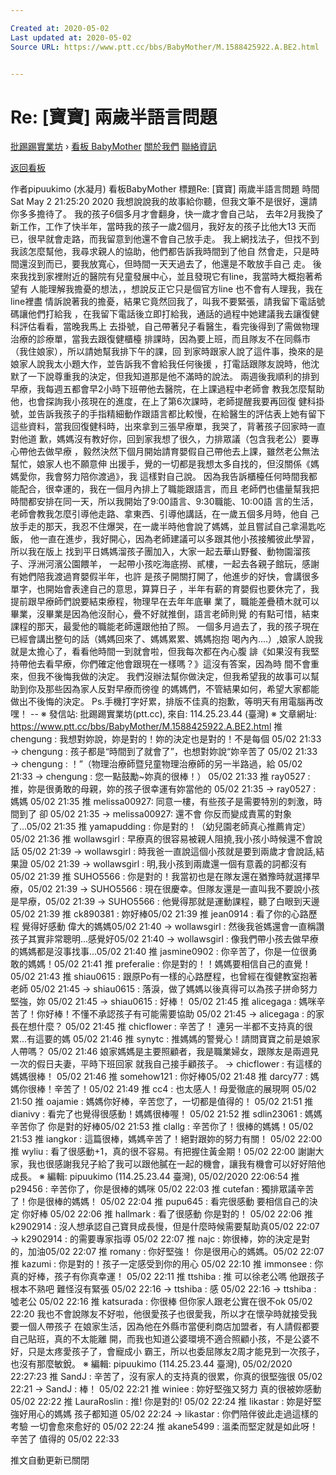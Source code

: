 ```yaml
---

Created at: 2020-05-02
Last updated at: 2020-05-02
Source URL: https://www.ptt.cc/bbs/BabyMother/M.1588425922.A.BE2.html


---
```


# Re: [寶寶] 兩歲半語言問題


[批踢踢實業坊](https://www.ptt.cc/bbs/) › [看板 BabyMother](https://www.ptt.cc/bbs/BabyMother/index.html) [關於我們](https://www.ptt.cc/about.html) [聯絡資訊](https://www.ptt.cc/contact.html)

[返回看板](https://www.ptt.cc/bbs/BabyMother/index.html)

作者pipuukimo (水凝月)
看板BabyMother
標題Re: \[寶寶\] 兩歲半語言問題
時間Sat May 2 21:25:20 2020
我想說說我的故事給你聽，但我文筆不是很好，還請你多多擔待了。 我的孩子6個多月才會翻身，快一歲才會自己站， 去年2月我換了新工作，工作了快半年，當時我的孩子一歲2個月，我好友的孩子比他大13 天而已，很早就會走路，而我留意到他還不會自己放手走。 我上網找法子，但找不到我該怎麼幫他，我尋求親人的協助，他們都告訴我時間到了他自 然會走，只是時間還沒到而已，要我放寬心，但時間一天天過去了，他還是不敢放手自己 走。 後來我找到家裡附近的醫院有兒童發展中心，並且發現它有line，我當時大概抱著希望有 人能理解我擔憂的想法，，想說反正它只是個官方line 也不會有人理我，我在line裡盡 情訴說著我的擔憂，結果它竟然回我了，叫我不要緊張，請我留下電話號碼讓他們打給我 ，在我留下電話後立即打給我，通話的過程中她建議我去讓復健科評估看看，當晚我馬上 去掛號，自己帶著兒子看醫生，看完後得到了需做物理治療的診療單，當我去跟復健櫃檯 排課時，因為要上班，而且隊友不在同縣市（我住娘家），所以請她幫我排下午的課，回 到家時跟家人說了這件事，換來的是娘家人說我太小題大作，並告訴我不會給我任何後援 ，打電話跟隊友說時，他沈默了一下說尊重我的決定，但我知道那是他不滿時的說法。 兩週後我順利的排到早療，我每週五都會早2小時下班帶他去醫院，在上課過程中老師會 教我怎麼幫助他，也會探詢我小孩現在的進度，在上了第6次課時，老師提醒我要再回復 健科掛號，並告訴我孩子的手指精細動作跟語言都比較慢，在給醫生的評估表上她有留下 這些資料，當我回復健科時，出來拿到三張早療單，我哭了，背著孩子回家時一直對他道 歉，媽媽沒有教好你，回到家我想了很久，力排眾議（包含我老公）要專心帶他去做早療 ，毅然決然下個月開始請育嬰假自己帶他去上課，雖然老公無法幫忙，娘家人也不願意伸 出援手，覺的一切都是我想太多自找的，但沒關係《媽媽愛你，我會努力陪你渡過》，我 這樣對自己說。 因為我告訴櫃檯任何時間我都能配合，很幸運的，我在一個月內排上了職能跟語言，而且 老師們也儘量幫我把時間都安排在同一天，所以我開始了9:00語言、9:30職能、10:00語 言的生活，老師會教我怎麼引導他走路、拿東西、引導他講話，在一歲五個多月時，他自 己放手走的那天，我忍不住爆哭，在一歲半時他會說了媽媽，並且嘗試自己拿湯匙吃飯， 他一直在進步，我好開心，因為老師建議可以多跟其他小孩接觸彼此學習，所以我在版上 找到平日媽媽溜孩子團加入，大家一起去華山野餐、動物園溜孩子、浮洲河濱公園餵羊， 一起帶小孩吃海底撈、貳樓，一起去各親子館玩，感謝有她們陪我渡過育嬰假半年，也許 是孩子開關打開了，他進步的好快，會講很多單字，也開始會表達自己的意思，算算日子 ，半年有薪的育嬰假也要休完了，我提前跟早療師們說要結束療程，物理早在去年年底畢 業了，職能差疊積木就可以畢業，沒畢業是因為他沒耐心，疊不好就推倒，語言老師則覺 的有點可惜，結束課程的那天，最愛他的職能老師還跟他拍了照。 一個多月過去了，我的孩子現在已經會講出整句的話（媽媽回來了、媽媽累累、媽媽抱抱 喝內內....）,娘家人說我就是太擔心了，看看他時間一到就會啦，但我每次都在內心腹 誹《如果沒有我堅持帶他去看早療，你們確定他會跟現在一樣嗎？》這沒有答案，因為時 間不會重來，但我不後悔我做的決定。 我們沒辦法幫你做決定，但我希望我的故事可以幫助到你及那些因為家人反對早療而徬徨 的媽媽們，不管結果如何，希望大家都能做出不後悔的決定。 Ps.手機打字好累，排版不佳真的抱歉，等明天有用電腦再改嘿！ -- ※ 發信站: 批踢踢實業坊(ptt.cc), 來自: 114.25.23.44 (臺灣) ※ 文章網址: <https://www.ptt.cc/bbs/BabyMother/M.1588425922.A.BE2.html>
推 chengung : 我想對妳說，妳是對的！妳的決定也是對的！不是每個 05/02 21:33
→ chengung : 孩子都是“時間到了就會了”，也想對妳說“妳辛苦了 05/02 21:33
→ chengung : ！”（物理治療師暨兒童物理治療師的另一半路過，給 05/02 21:33
→ chengung : 您一點鼓勵~妳真的很棒！） 05/02 21:33
推 ray0527 : 推，妳是很勇敢的母親，妳的孩子很幸運有妳當他的 05/02 21:35
→ ray0527 : 媽媽 05/02 21:35
推 melissa00927: 同意一樓，有些孩子是需要特別的刺激，時間到了 卻 05/02 21:35
→ melissa00927: 還不會 你反而變成責罵的對象了...05/02 21:35
推 yamapudding : 你是對的！（幼兒園老師真心推薦肯定）05/02 21:36
推 wollawsgirl : 早療真的很容易被親人阻撓,我小孩小時候還不會說話 05/02 21:39
→ wollawsgirl : 時我爸一直說這個小孩就是要到兩歲才會說話,結果證 05/02 21:39
→ wollawsgirl : 明,我小孩到兩歲還一個有意義的詞都沒有 05/02 21:39
推 SUHO5566 : 你是對的！我當初也是在隊友還在猶豫時就選擇早療，05/02 21:39
→ SUHO5566 : 現在很慶幸。但隊友還是一直叫我不要說小孩是早療，05/02 21:39
→ SUHO5566 : 他覺得那就是運動課程，聽了白眼到天邊 05/02 21:39
推 ck890381 : 妳好棒05/02 21:39
推 jean0914 : 看了你的心路歷程 覺得好感動 偉大的媽媽05/02 21:40
→ wollawsgirl : 然後我爸媽還會一直稱讚孩子其實非常聰明...感覺好05/02 21:40
→ wollawsgirl : 像我們帶小孩去做早療的媽媽都是沒事找事...05/02 21:40
推 jasmine0902 : 你辛苦了，你是一位很勇敢的媽媽！05/02 21:41
推 preferalie : 你是對的！！媽媽要相信自己的直覺！05/02 21:43
推 shiau0615 : 跟原Po有一樣的心路歷程，也曾經在復健教室抱著老師 05/02 21:45
→ shiau0615 : 落淚，做了媽媽以後真得可以為孩子拼命努力堅強，妳 05/02 21:45
→ shiau0615 : 好棒！ 05/02 21:45
推 alicegaga : 媽咪辛苦了！你好棒！不懂不承認孩子有可能需要協助 05/02 21:45
→ alicegaga : 的家長在想什麼？ 05/02 21:45
推 chicflower : 辛苦了！ 連另一半都不支持真的很累...有這要的媽 05/02 21:46
推 synytc : 推媽媽的警覺心！請問寶寶之前是娘家人帶嗎？ 05/02 21:46
娘家媽媽是主要照顧者，我是職業婦女，跟隊友是兩週見一次的假日夫妻，平時下班回家 就我自己接手顧孩子。
→ chicflower : 有這樣的媽媽很棒！ 05/02 21:46
推 somehow121 : 你好棒05/02 21:48
推 darcy77 : 媽媽你很棒！辛苦了！05/02 21:49
推 cc4 : 也太感人！母愛徹底的展現啊 05/02 21:50
推 oajamie : 媽媽你好棒，辛苦您了，一切都是值得的！ 05/02 21:51
推 dianivy : 看完了也覺得很感動！媽媽很棒喔！ 05/02 21:52
推 sdlin23061 : 媽媽辛苦你了 你是對的好棒05/02 21:53
推 clallg : 辛苦你了！很棒的媽媽！05/02 21:53
推 iangkor : 這篇很棒，媽媽辛苦了！絕對跟妳的努力有關！ 05/02 22:00
推 wyliu : 看了很感動+1，真的很不容易。有把握住黃金期！05/02 22:00
謝謝大家，我也很感謝我兒子給了我可以跟他膩在一起的機會，讓我有機會可以好好陪他 成長。 ※ 編輯: pipuukimo (114.25.23.44 臺灣), 05/02/2020 22:06:54
推 p29456 : 辛苦你了，你是很棒的媽咪 05/02 22:03
推 cutefan : 獨排眾議辛苦了！你是很棒的媽媽！ 05/02 22:04
推 pupu645 : 看完很感動 要相信自己的決定 你好棒 05/02 22:06
推 hallmark : 看了很感動 你是對的！ 05/02 22:06
推 k2902914 : 沒人想承認自己寶貝成長慢，但是什麼時候需要幫助真05/02 22:07
→ k2902914 : 的需要專家指導 05/02 22:07
推 najc : 妳很棒，妳的決定是對的，加油05/02 22:07
推 romany : 你好堅強！ 你是很用心的媽媽。05/02 22:07
推 kazumi : 你是對的！孩子一定感受到你的用心 05/02 22:10
推 immonsee : 你真的好棒，孩子有你真幸運！ 05/02 22:11
推 ttshiba : 推 可以徐老公嗎 他跟孩子根本不熟吧 難怪沒有緊張 05/02 22:16
→ ttshiba : 感 05/02 22:16
→ ttshiba : 噓老公 05/02 22:16
推 katsurada : 你很棒 但你家人跟老公實在很不ok 05/02 22:20
我也不會說隊友不好啦，他很愛孩子也很愛我，所以才在懷孕時就接受我要一個人帶孩子 在娘家生活，因為他在外縣市當便利商店加盟者，有人請假都要自己貼班，真的不太能離 開，而我也知道公婆環境不適合照顧小孩，不是公婆不好，只是太疼愛孩子了，會寵成小 霸王，所以也委屈隊友2周才能見到一次孩子，也沒有那麼敏銳。 ※ 編輯: pipuukimo (114.25.23.44 臺灣), 05/02/2020 22:27:23
推 SandJ : 辛苦了，沒有家人的支持真的很累，你真的很堅強很 05/02 22:21
→ SandJ : 棒！ 05/02 22:21
推 winiee : 妳好堅強又努力 真的很被妳感動 05/02 22:22
推 LauraRoslin : 推! 你是對的! 05/02 22:24
推 likastar : 妳是好堅強好用心的媽媽 孩子都知道 05/02 22:24
→ likastar : 你們陪伴彼此走過這樣的考驗 一切會愈來愈好的 05/02 22:24
推 akane5499 : 溫柔而堅定就是如此呀！ 辛苦了 值得的 05/02 22:33

推文自動更新已關閉

